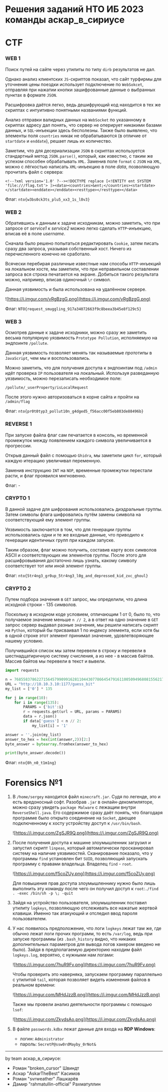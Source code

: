 # Решения заданий НТО ИБ 2023 команды аскар_в_сириусе
# CTF

### WEB 1

Поиск путей на сайте через утилиты по типу `dirb` результатов не дал.

Однако анализ клиентских `JS`-скриптов показал, что сайт турфирмы для уточнения цены поездки использует подключение по `WebSokcet`, отправляя при нажатии кнопки зашифрованные данные о выбранных пунктах в формате `JSON`.

Расшифровка даётся легко, ведь дешифрующий код находится в тех же скриптах с интуитивно понятными названиями функций.

Анализ отправки валидных данных на `WebSocket` по указанному в скриптах адресу дал понять, что сервер не оперирует никакими базами данных, и `SQL`-инъекции здесь бесполезны. Также было выявлено, что элементы поля `countries` никак не обрабатываются (в отличие от `startdate` и `enddate`), решает лишь их количество.

Заметим, что для десериализации `JSON` в скриптах используется стандартный метод `JSON.parse()`, который, как известно, с таким же успехом способен обрабатывать `XML`. Заменив поле `format` с `JSON` на `XML`, можно с лёгкостью написать `XML`-инъекцию в поле *data*, позволяющую прочитать файл с сервера:

```
<!--?xml version='1.0' ?--><!DOCTYPE replace [<!ENTITY ent SYSTEM 'file:///flag.txt'> ]><data><countries>&ent;</countries><startdate></startdate><enddate></enddate><resttype></resttype></data>
```

Флаг: `nto{w3bs0ck3ts_plu5_xx3_1s_l0v3}`

### WEB 2

Обратившись к данным к задаче исходникам, можно заметить, что при запросе от *service1* к *service2* можно легко сделать `HTTP`-инъекцию, вписав её в поле *username*.

Сначала было решено попытаться редактировать `Cookie`, затем писать сразу два запроса, указывая собственный хост. Ничего из перечисленного конечно не сработало.

Всячески перебирая различные известные нам способы `HTTP`-инъекций на локальном хосте, мы заметили, что при неправильном составлении запроса вся строка печатается на экране. Добиться такого результата можно, например, вписав одиночный `\r` символ.

Данная уязвимость и была использована на удалённом сервере.

![https://i.imgur.com/vRgBzgG.png](https://i.imgur.com/vRgBzgG.png)

Флаг: `NTO{request_smuggling_917a34072663f9c8beea3b45e8f129c5}`

### WEB 3

Осмотрев данные к задаче исходники, можно сразу же заметить весьма популярную уязвимость `Prototype Pollution`, исполняемую на эндпоинте `/pollute`.

Данная уязвимость позволяет менять так называемые *прототипы* в `JavaScript`, чем мы и воспользовались.

Можно заметить, что для получения доступа к эндпоинтам под `/admin` идёт проверка `IP` пользователя на локальный. Используя разведанную уязвимость, можно перезаписать необходимое поле:

```
/pollute/_userProperty/isLocalRequest
```

После этого нужно авторизоваться в корне сайта и пройти на `/admin/flag`

Флаг: `nto{pr0t0typ3_pollut10n_g4dged5_f56acc00f5eb803de88496b}`

### REVERSE 1

При запуске файла флаг сам печатается в консоль, но временной промежуток между появлением каждого символа увеличивается в прогрессии.

Открыв данный файл с помощью `Ghidra`, мы заметили цикл `for`, который каждую итерацию увеличивал переменную.

Заменив инструкцию `INT` на `NOP`, временные промежутки перестали расти, и флаг проявился мнгновенно.

Флаг: -

### CRYPTO 1

В данной задаче для шифрования использовались диэдральные группы. Затем символы флага шифровались путём замены символа на соответствующий ему элемент группы.

Уязвимость заключается в том, что для генерации группы использовались одни и те же входные данные, что приводило к генерации идентичных групп при каждом запуске.

Таким образом, флаг можно получить, составив карту всех символов ASCII и соответствующих им элементов группы. После этого для расшифровывания достаточно лишь узнать, какому символу соответствует тот или иной элемент группы.

Флаг: `nto{5tr4ng3_gr0up_5tr4ng3_l0g_and_depressed_kid_zxc_ghoul}`

### CRYPTO 2

Путем подбора значения в `GET` запрос, мы определили, что длина исходной строки - 135 символов.

Поскольку в исходном коде условием, отличающим 1 от 0, было то, что получаемое значение меньше `n // 2`, а в ответ на одно значение в `GET` запрос сервер выдавал разные значения, мы решили написать скрипт на `Python`, который бы присваивал 1 по индексу элемента, если хотя бы в одной строке этот элемент принимал значение, удовлетворяющее нашему условию.

Получившийся список мы затем перевели в строку и перевели в шестнадцатиричную систему счисления, а из нее - в массив байтов. Массив байтов мы перевели в текст и вывели.

```python
import requests

n = 76855837862271564579909916281104430778664547916110050949680815562172600053428489920125005955660483692300119473167199398238398031483701199186798126652106290443776214539999741085740776693706366480534626541140704843679109999662521747087925673035432553331712468721503398592522039548079563635224655997820326328541
URL = "http://10.10.3.10:1177/guess_bit"
my_list = ['0'] * 135

for j in range(10):
	for i in range(135):
		PARAMS = {'bit':i}
		r = requests.get(url = URL, params = PARAMS)
		data = r.json()
		if data['guess'] < n // 2:
			my_list[i] = '1'

answer = ''.join(my_list)
answer_to_hex = hex(int(answer,2))[2:]
byte_answer = bytearray.fromhex(answer_to_hex)

print(byte_answer.decode())
```

Флаг: `nto{0h_n0_t1m1ng}`

# Forensics №1

1. В `/home/sergey` находится файл `minecraft.jar`. Судя по легенде, это и есть вредоносный софт. Разобрав `.jar` в онлайн-декомпиляторе, можно сразу увидеть `package Malware` с лежащим внутри `ReverseShell.java`. Его содержимое сразу даёт понять, что благодаря программе было открыто соединение на `Socket`, дающее подключенному к хосту устройству доступ к `/usr/bin/bash`.
    
    ![https://i.imgur.com/ZgSJR9Q.png](https://i.imgur.com/ZgSJR9Q.png)
    
2. После получения доступа к машине злоумышленник загрузил и запустил скрипт `linpeas`, который автоматически просканировал систему на наличие уязвимостей. Сканирование показало, что у программы `find` установлен бит `SUID`, позволяющий запускать программу с правами владельца. Владелец `find` - `root`.
    
    ![https://i.imgur.com/f5coZUy.png](https://i.imgur.com/f5coZUy.png)
    
    Для повышения прав доступа злоумышленнику нужно было лишь выполнить эту команду после чего он получил доступ к `root`:`./find . -exec /bin/sh -p \; -quit`
    
3. Зайдя на устройство пользователя, злоумышленник поставил утилиту `logkeys`, позволяющую отслеживать все нажатые жертвой клавиши. Именно так атакующий и отследил ввод пароля пользователем.
4. У нас появилось предположение, что логи `logkeys` лежат там же, где обычно лежат логи прочих программ, то есть `/var/log`, ведь при запуске программы (из `.bash_history` видно, что никаких дополнительных параметров для вывода логов хакером введено не было). Зайдя в предполагаемую директорию находим файл `logkeys.log`, вероятно, с нужными нам логами:
    
    ![https://i.imgur.com/7huR9Fv.png](https://i.imgur.com/7huR9Fv.png)
    
    Чтобы проверить это наверняка, запускаем программу параллельно с утилитой `tail`, которая позволяет видеть изменения файлов в реальном времени:
    
    ![https://i.imgur.com/MHdJzzB.png](https://i.imgur.com/MHdJzzB.png)
    
    Также мы провели анализ деятельности программы с помощью `lsof`:
    
    ![https://i.imgur.com/ZkydsAo.png](https://i.imgur.com/ZkydsAo.png)
    
5. В файле `passwords.kdbx` лежат данные для входа на **RDP Windows**:
    - логин: `Administrator`
    - пароль: `SecretP@ssw0rdMayby_0rNot&`
---
by team аскар_в_сириусе:
- Роман "broken_cursor" Швиндт
- Аскар "AskarTheBest" Касимов
- Роман "svrweather" Лашкарёв
- Дамир "rahmatullin-official" Рахматуллин

